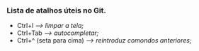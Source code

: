 ### Lista de atalhos úteis no Git.

 - Ctrl+l _--> limpar a tela;_
 - Ctrl+Tab _--> autocompletar;_
 - Ctrl+^ (seta para cima) _--> reintroduz comondos anteriores;_
